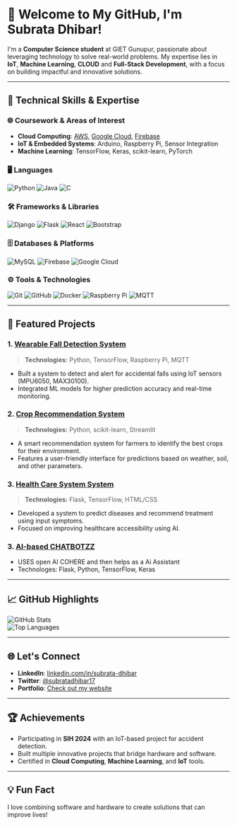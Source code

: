 # 👋 Welcome to My GitHub, I'm Subrata Dhibar!  

I'm a **Computer Science student** at GIET Gunupur, passionate about leveraging technology to solve real-world problems. My expertise lies in **IoT**, **Machine Learning**, **CLOUD** and **Full-Stack Development**, with a focus on building impactful and innovative solutions.

---

## 🚀 Technical Skills & Expertise  

### 🌐 **Coursework & Areas of Interest**
- **Cloud Computing**: [AWS](https://aws.amazon.com/), [Google Cloud](https://cloud.google.com/), [Firebase](https://firebase.google.com/)  
- **IoT & Embedded Systems**: Arduino, Raspberry Pi, Sensor Integration  
- **Machine Learning**: TensorFlow, Keras, scikit-learn, PyTorch  

### 🖥️ **Languages**
![Python](https://img.shields.io/badge/Python-3.9-blue?style=flat-square)
![Java](https://img.shields.io/badge/Java-8-orange?style=flat-square)
![C](https://img.shields.io/badge/C-%2300599C.svg?style=flat-square)

### 🛠️ **Frameworks & Libraries**
![Django](https://img.shields.io/badge/Django-3.2-green?style=flat-square)
![Flask](https://img.shields.io/badge/Flask-2.0-black?style=flat-square)
![React](https://img.shields.io/badge/React-16.x-blue?style=flat-square)
![Bootstrap](https://img.shields.io/badge/Bootstrap-5-purple?style=flat-square)

### 🗄️ **Databases & Platforms**
![MySQL](https://img.shields.io/badge/MySQL-8.x-blue?style=flat-square)
![Firebase](https://img.shields.io/badge/Firebase-%23FFCA28.svg?style=flat-square)
![Google Cloud](https://img.shields.io/badge/GCP-%23EA4335.svg?style=flat-square)

### ⚙️ **Tools & Technologies**
![Git](https://img.shields.io/badge/Git-%23F05033.svg?style=flat-square)
![GitHub](https://img.shields.io/badge/GitHub-%23181717.svg?style=flat-square)
![Docker](https://img.shields.io/badge/Docker-%232496ED.svg?style=flat-square)
![Raspberry Pi](https://img.shields.io/badge/Raspberry%20Pi-4B-green?style=flat-square)
![MQTT](https://img.shields.io/badge/MQTT-%230062E3.svg?style=flat-square)

---

## 🌟 Featured Projects  

### **1. [Wearable Fall Detection System](https://github.com/SubrataD27/SIH_2024-PSID-1580.git)**  
> **Technologies:** Python, TensorFlow, Raspberry Pi, MQTT  
- Built a system to detect and alert for accidental falls using IoT sensors (MPU6050, MAX30100).  
- Integrated ML models for higher prediction accuracy and real-time monitoring.  

### **2. [Crop Recommendation System](https://github.com/SubrataD27/CROP-DOCTOR.git)**  
> **Technologies:** Python, scikit-learn, Streamlit  
- A smart recommendation system for farmers to identify the best crops for their environment.  
- Features a user-friendly interface for predictions based on weather, soil, and other parameters.  

### **3. [Health Care System System](https://github.com/SubrataD27/Health-Care-Centre-diease-prediction-medical-recommendation-system.git)**  
> **Technologies:** Flask, TensorFlow, HTML/CSS  
- Developed a system to predict diseases and recommend treatment using input symptoms.  
- Focused on improving healthcare accessibility using AI.

### 3. **[AI-based CHATBOTZZ](https://github.com/SubrataD@7)** 
   - USES open AI COHERE and then helps as a Ai Assistant
   -  Technologes: Flask, Python, TensorFlow, Keras 

---

## 📈 GitHub Highlights  

![GitHub Stats](https://github-readme-stats.vercel.app/api?username=SubrataD27&show_icons=true&count_private=true&hide_border=true&theme=radical)  
![Top Languages](https://github-readme-stats.vercel.app/api/top-langs/?username=SubrataD27&layout=compact&hide_border=true&theme=radical)  

---

## 🌐 Let's Connect  

- **LinkedIn**: [linkedin.com/in/subrata-dhibar](https://www.linkedin.com/in/subrata-dhibar)  
- **Twitter**: [@subratadhibar17](https://twitter.com/subratadhibar17)  
- **Portfolio**: [Check out my website](https://visitsubrato.netlify.app/)

---

## 🏆 Achievements  

- Participating in **SIH 2024** with an IoT-based project for accident detection.  
- Built multiple innovative projects that bridge hardware and software.  
- Certified in **Cloud Computing**, **Machine Learning**, and **IoT** tools.  

---

## 💡 Fun Fact  

I love combining software and hardware to create solutions that can improve lives!  
